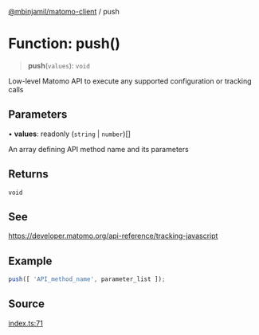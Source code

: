 [@mbinjamil/matomo-client](../README.md) / push

# Function: push()

> **push**(`values`): `void`

Low-level Matomo API to execute any supported configuration or tracking calls

## Parameters

• **values**: readonly (`string` \| `number`)[]

An array defining API method name and its parameters

## Returns

`void`

## See

https://developer.matomo.org/api-reference/tracking-javascript

## Example

```ts
push([ 'API_method_name', parameter_list ]);
```

## Source

[index.ts:71](https://github.com/binjamil/matomo-client/blob/ffe9db3ab8b729a706d4a5e6374173837f833606/src/index.ts#L71)
